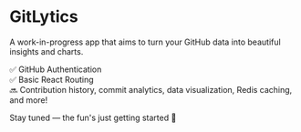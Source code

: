 # GitLytics

A work-in-progress app that aims to turn your GitHub data into beautiful insights and charts.

✅ GitHub Authentication  
✅ Basic React Routing  
🔜 Contribution history, commit analytics, data visualization, Redis caching, and more!

Stay tuned — the fun's just getting started 🚀
